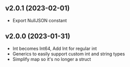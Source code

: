 v2.0.1 (2023-02-01)
-------------------------
 * Export NullJSON constant

v2.0.0 (2023-01-31)
-------------------------
 * Int becomes Int64, Add Int for regular int
 * Generics to easily support custom int and string types
 * Simplify map so it's no longer a struct

